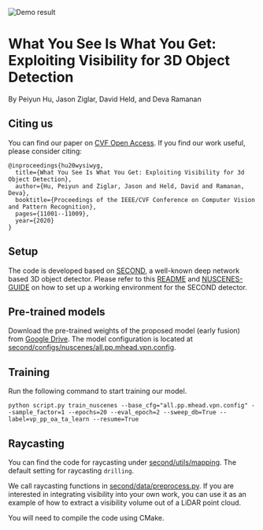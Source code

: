 ![Demo result](https://raw.githubusercontent.com/peiyunh/wysiwyg/master/demo.jpg)

# What You See Is What You Get:<br/>Exploiting Visibility for 3D Object Detection
By Peiyun Hu, Jason Ziglar, David Held, and Deva Ramanan

## Citing us
You can find our paper on [CVF Open Access](http://openaccess.thecvf.com/content_CVPR_2020/papers/Hu_What_You_See_is_What_You_Get_Exploiting_Visibility_for_CVPR_2020_paper.pdf). If you find our work useful, please consider citing:
```
@inproceedings{hu20wysiwyg,
  title={What You See Is What You Get: Exploiting Visibility for 3d Object Detection},
  author={Hu, Peiyun and Ziglar, Jason and Held, David and Ramanan, Deva},
  booktitle={Proceedings of the IEEE/CVF Conference on Computer Vision and Pattern Recognition},
  pages={11001--11009},
  year={2020}
}
```

## Setup
The code is developed based on [SECOND](https://github.com/traveller59/second.pytorch), a well-known deep network based 3D object detector. Please refer to this [README](https://github.com/traveller59/second.pytorch/blob/master/README.md) and [NUSCENES-GUIDE](https://github.com/traveller59/second.pytorch/blob/master/NUSCENES-GUIDE.md) on how to set up a working environment for the SECOND detector. 

## Pre-trained models
Download the pre-trained weights of the proposed model (early fusion) from [Google Drive](https://drive.google.com/file/d/1PeS6KCwi9JJlWG55MgEmNUHlgpkHeBHy/view?usp=sharing). The model configuration is located at [second/configs/nuscenes/all.pp.mhead.vpn.config](https://github.com/peiyunh/wysiwyg/blob/master/second/configs/nuscenes/all.pp.mhead.vpn.config). 

## Training
Run the following command to start training our model. 
```
python script.py train_nuscenes --base_cfg="all.pp.mhead.vpn.config" --sample_factor=1 --epochs=20 --eval_epoch=2 --sweep_db=True --label=vp_pp_oa_ta_learn --resume=True
```

## Raycasting
You can find the code for raycasting under [second/utils/mapping](https://github.com/peiyunh/wysiwyg/blob/master/second/utils/mapping/). The default setting for raycasting `drilling`.

We call raycasting functions in [second/data/preprocess.py](https://github.com/peiyunh/wysiwyg/blob/master/second/data/preprocess.py#L341-L359). If you are interested in integrating visibility into your own work, you can use it as an example of how to extract a visibility volume out of a LiDAR point cloud. 

You will need to compile the code using CMake. 

